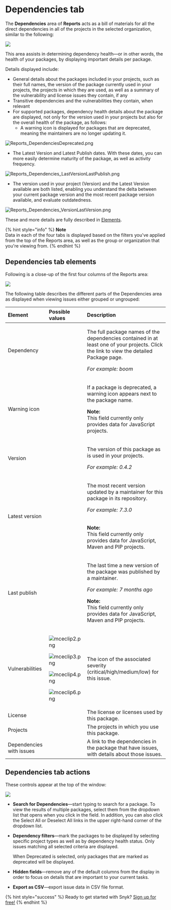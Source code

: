 # Dependencies tab

The **Dependencies** area of **Reports** acts as a bill of materials for all the direct dependencies in all of the projects in the selected organization, similar to the following:

![](../../.gitbook/assets/dependencies-tab.png)

This area assists in determining dependency health—or in other words, the health of your packages, by displaying important details per package.

Details displayed include:

* General details about the packages included in your projects, such as their full names, the version of the package currently used in your projects, the projects in which they are used, as well as a summary of the vulnerability and license issues they contain, if any
* Transitive dependencies and the vulnerabilities they contain, when relevant
* For supported packages, dependency health details about the package are displayed, not only for the version used in your projects but also for the overall health of the package, as follows:
  * A warning icon is displayed for packages that are deprecated, meaning the maintainers are no longer updating it.

![Reports\_DependenciesDeprecated.png](../../.gitbook/assets/uuid-11be17d2-361f-7354-3c87-535f46cd2324-en.png)

* The Latest Version and Latest Publish dates. With these dates, you can more easily determine maturity of the package, as well as activity frequency.

![Reports\_Dependencies\_LastVersionLastPublish.png](../../.gitbook/assets/uuid-a1fa7b20-b64d-6aa6-72be-54477241b434-en.png)

* The version used in your project \(Version\) and the Latest Version available are both listed, enabling you understand the delta between your current package version and the most recent package version available, and evaluate outdatedness.

![Reports\_Dependencies\_VersionLastVersion.png](../../.gitbook/assets/uuid-095a82e8-5858-4247-78a5-da9e80d3e291-en.png)

These and more details are fully described in [Elements](dependencies-tab.md).

{% hint style="info" %}
**Note**  
Data in each of the four tabs is displayed based on the filters you've applied from the top of the Reports area, as well as the group or organization that you're viewing from.
{% endhint %}

## Dependencies tab elements

Following is a close-up of the first four columns of the Reports area:

![](../../.gitbook/assets/uuid-6ed50791-bb66-c746-ab11-d7edfcacdd4d-en.png)

The following table describes the different parts of the Dependencies area as displayed when viewing issues either grouped or ungrouped:

<table>
  <thead>
    <tr>
      <th style="text-align:left"><b>Element</b>
      </th>
      <th style="text-align:left"><b>Possible values</b>
      </th>
      <th style="text-align:left"><b>Description</b>
      </th>
    </tr>
  </thead>
  <tbody>
    <tr>
      <td style="text-align:left">Dependency</td>
      <td style="text-align:left"></td>
      <td style="text-align:left">
        <p>The full package names of the dependencies contained in at least one of
          your projects. Click the link to view the detailed Package page.</p>
        <p><em>For example: boom</em>
        </p>
      </td>
    </tr>
    <tr>
      <td style="text-align:left">Warning icon</td>
      <td style="text-align:left"></td>
      <td style="text-align:left">
        <p>If a package is deprecated, a warning icon appears next to the package
          name.
          <br />
        </p>
        <p><b>Note:</b>
          <br />This field currently only provides data for JavaScript projects.</p>
      </td>
    </tr>
    <tr>
      <td style="text-align:left">Version</td>
      <td style="text-align:left"></td>
      <td style="text-align:left">
        <p>The version of this package as is used in your projects.</p>
        <p><em>For example: 0.4.2</em>
        </p>
      </td>
    </tr>
    <tr>
      <td style="text-align:left">Latest version</td>
      <td style="text-align:left"></td>
      <td style="text-align:left">
        <p>The most recent version updated by a maintainer for this package in its
          repository.</p>
        <p><em>For example: 7.3.0</em>
        </p>
        <p>
          <br /><b>Note:<br /></b>This field currently only provides data for JavaScript,
          Maven and PIP projects.</p>
      </td>
    </tr>
    <tr>
      <td style="text-align:left">Last publish</td>
      <td style="text-align:left"></td>
      <td style="text-align:left">
        <p>The last time a new version of the package was published by a maintainer.</p>
        <p><em>For example: 7 months ago<br /></em>
        </p>
        <p><b>Note:<br /></b>This field currently only provides data for JavaScript,
          Maven and PIP projects.</p>
      </td>
    </tr>
    <tr>
      <td style="text-align:left">Vulnerabilities</td>
      <td style="text-align:left">
        <p>
          <img src="../../.gitbook/assets/mceclip2-7-.png" alt="mceclip2.png" />
        </p>
        <p>
          <img src="../../.gitbook/assets/mceclip3-3-.png" alt="mceclip3.png" />
        </p>
        <p>
          <img src="../../.gitbook/assets/mceclip4 (2) (1) (1) (4) (5) (5) (3) (1) (1).png"
          alt="mceclip4.png" />
        </p>
        <p>
          <img src="../../.gitbook/assets/mceclip6 (4) (5) (5) (5) (2).png" alt="mceclip6.png"
          />
        </p>
      </td>
      <td style="text-align:left">The icon of the associated severity (critical/high/medium/low) for this
        issue.</td>
    </tr>
    <tr>
      <td style="text-align:left">License</td>
      <td style="text-align:left"></td>
      <td style="text-align:left">The license or licenses used by this package.</td>
    </tr>
    <tr>
      <td style="text-align:left">Projects</td>
      <td style="text-align:left"></td>
      <td style="text-align:left">The projects in which you use this package.</td>
    </tr>
    <tr>
      <td style="text-align:left">Dependencies with issues</td>
      <td style="text-align:left"></td>
      <td style="text-align:left">A link to the dependencies in the package that have issues, with details
        about those issues.</td>
    </tr>
  </tbody>
</table>

## Dependencies tab actions

These controls appear at the top of the window:

![](../../.gitbook/assets/mceclip7.png)

* **Search for Dependencies**—start typing to search for a package. To view the results of multiple packages, select them from the dropdown list that opens when you click in the field. In addition, you can also click the Select All or Deselect All links in the upper right-hand corner of the dropdown list.
* **Dependency filters**—mark the packages to be displayed by selecting specific project types as well as by dependency health status. Only issues matching all selected criteria are displayed.

  When Deprecated is selected, only packages that are marked as deprecated will be displayed.

* **Hidden fields**—remove any of the default columns from the display in order to focus on details that are important to your current tasks.
* **Export as CSV**—export issue data in CSV file format.

{% hint style="success" %}
Ready to get started with Snyk? [Sign up for free!](https://snyk.io/login?cta=sign-up&loc=footer&page=support_docs_page)
{% endhint %}

